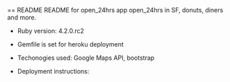 == README
README for open_24hrs app
open_24hrs in SF, donuts, diners and more.

* Ruby version:    4.2.0.rc2
* Gemfile is set for heroku deployment
* Techonogies used: Google Maps API, bootstrap

* Deployment instructions:
    


